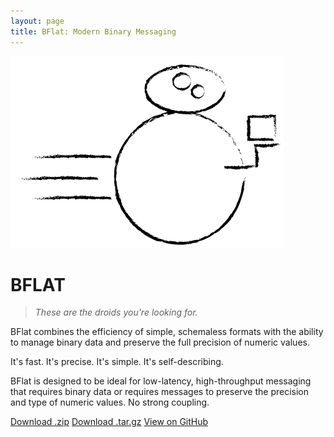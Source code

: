 ```yaml
---
layout: page
title: BFlat: Modern Binary Messaging
---
```


 <head>
    <meta charset='utf-8'>
    <meta http-equiv="X-UA-Compatible" content="chrome=1">
    <link href='https://fonts.googleapis.com/css?family=Chivo:900' rel='stylesheet' type='text/css'>
    <link rel="stylesheet" type="text/css" href="stylesheets/stylesheet.css" media="screen">
    <link rel="stylesheet" type="text/css" href="stylesheets/github-dark.css" media="screen">
    <link rel="stylesheet" type="text/css" href="stylesheets/print.css" media="print">
    <!--[if lt IE 9]>
    <script src="//html5shiv.googlecode.com/svn/trunk/html5.js"></script>
    <![endif]-->
    <title>Bflat by 60East</title>
  </head>

![BFlat: at your service](images/BFlat.png)

BFLAT
=====


> _These are the droids you're looking for._


BFlat combines the efficiency of simple, schemaless formats with the ability to manage binary data and preserve the full precision of numeric values.

It's fast. It's precise. It's simple. It's self-describing.

BFlat is designed to be ideal for low-latency, high-throughput messaging that requires binary data or requires messages to preserve the precision and type of numeric values. No strong coupling.


<div>
  <section id="downloads" class="clearfix">
          <a href="https://github.com/60East/bflat/zipball/master" id="download-zip" class="button"><span>Download .zip</span></a>
          <a href="https://github.com/60East/bflat/tarball/master" id="download-tar-gz" class="button"><span>Download .tar.gz</span></a>
          <a href="https://github.com/60East/bflat" id="view-on-github" class="button"><span>View on GitHub</span></a>
        </section>
</div>
